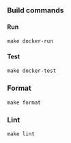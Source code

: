 ### Build commands


#### Run

`make docker-run`

#### Test

`make docker-test`

### Format 

`make format`

### Lint 

`make lint`
